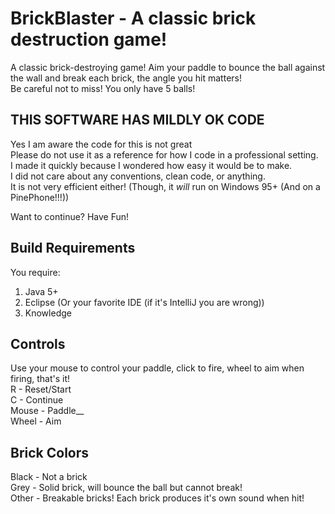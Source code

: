 # BrickBlaster - A classic brick destruction game!
A classic brick-destroying game! Aim your paddle to bounce the ball against the wall and break each brick, the angle you hit matters!  
Be careful not to miss! You only have 5 balls!

## THIS SOFTWARE HAS MILDLY OK CODE
Yes I am aware the code for this is not great  
Please do not use it as a reference for how I code in a professional setting.  
I made it quickly because I wondered how easy it would be to make.  
I did not care about any conventions, clean code, or anything.  
It is not very efficient either! (Though, it *will* run on Windows 95+ (And on a PinePhone!!!))  
  
Want to continue? Have Fun!

## Build Requirements
You require:
1. Java 5+
2. Eclipse (Or your favorite IDE (if it's IntelliJ you are wrong))
3. Knowledge

## Controls
Use your mouse to control your paddle, click to fire, wheel to aim when firing, that's it!  
R - Reset/Start  
C - Continue  
Mouse - Paddle__  
Wheel - Aim

## Brick Colors
Black - Not a brick  
Grey - Solid brick, will bounce the ball but cannot break!  
Other - Breakable bricks! Each brick produces it's own sound when hit!  

